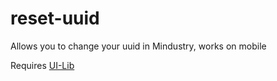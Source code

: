 # reset-uuid
Allows you to change your uuid in Mindustry, works on mobile

Requires [UI-Lib](https://github.com/DeltaNedas/ui-lib)
